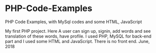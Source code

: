 # PHP-Code-Examples
PHP Code Examples, with MySql codes and some HTML, JavaScript

My first PHP project. Here A user can sign up, signin, add words and see translation of these words, have profile. 
I used PHP, MySQL for back-end part and I used some HTML and JavaScript. There is no front end. June, 2018 

